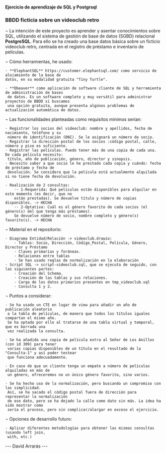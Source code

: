 
#### Ejercicio de aprendizaje de SQL y Postgrsql  ####
### BBDD ficticia sobre un videoclub retro ###


¬ La intención de este proyecto es aprender y asentar conocimientos sobre SQL, utilizando el sistema de gestión de base de datos (SGBD) relacional **PostgreSQL**. Para ello se ha creado una base datos básica sobre un ficticio videoclub retro, centrada en el registro de préstamo e inventario de películas.

¬ Cómo herramientas, he usado:
    
    · **ElephantSQL** https://customer.elephantsql.com/ como servicio de alojamiento de la base de 
    datos, en su modalidad gratuita "Tiny Turtle".

    · **Dbeaver** como aplicación de software cliente de SQL y herramienta de administración de bases
     de datos. Es un software completo y muy versátil para administrar proyectos de BBDD si buscamos 
     una opción gratuita, aunque presenta algúnos problemas de actualización automática de datos.

¬ Las funcionalidades planteadas como requisitos mínimos serían:

    · Registrar los socios del videoclub: nombre y apellidos, fecha de nacimiento, teléfono y su 
     número de identificación (DNI). Se le asignará un número de socio.
    · Registrar la dirección postal de los socios :código postal, calle, número y piso es suficiente. 
    · Registrar las películas. Puedo tener más de una copia de cada una. De cada película necesito: 
     título, año de publicación, género, director y sinopsis.
    · Necesito saber a que socio le he prestado cada copia y cuándo: fecha de préstamo y fecha de 
     devolución. Se considera que la película está actualmente alquilada si no tiene fecha de devolución.

    · Realización de 2 consultas:
        ·· 1-Requerida: Qué películas están disponibles para alquilar en este momento (es decir, que no 
        están prestadas). Se devuelve título y número de copias disponibles. -> HECHA
        ·· 2-Optativa: Cuál es el género favorito de cada socios (el género(s) del que tenga más préstamos). 
        Se devuelve número de socio, nombre completo y género(s) favorito(s). -> HECHA

¬ Material en el repositorio:

    · Diagrama Entidad/Relación -> videoclub.drawio:
        · Tablas: Socio, Dirección, Código_Postal, Película, Género, Director y Préstamo
        · Claves primarias y foráneas.
        · Relaciones entre tablas
        · Se han usado reglas de normalización en la elaboración
    · Script SQL -> script-videoclub.sql, que se ejecuta de seguido, con las siguientes partes:
        · Creación del Schema.
        · Creación de las tablas y sus relaciones.
        · Carga de los datos primarios presentes en tmp_videoclub.sql
        · Consulta 1 y 2.
    

¬ Puntos a considerar:

    · Se ha usado un CTE en lugar de view para añadir un año de publicación aleatorio
     a la tabla de películas, de manera que todos los títulos iguales compartan el mismo año.
     Se ha optado por ello al tratarse de una tabla virtual y temporal, que es borrada una 
     vez realizada la consulta.

    · Se ha añadido una copia de película extra al Señor de Los Anillos (con id 309) para tener
     varias copias disponibles de un título en el resultado de la "Consulta-1" y así poder testear 
     que funciona adecuadamente.

    · En caso de que un cliente tenga un empate a número de películas alquiladas en más de
     un género, ofreceremos no un único género favorito, sino varios. 

    · Se ha hecho uso de la normalización, pero buscando un compromiso con las simplicidad. 
     Así, se ha sacado el código postal fuera de dirección para representar la normalización 
     de ese dato, pero se ha dejado la calle como dato sin más. La idea ha sido mostrar como 
     sería el proceso, pero sin complicar/alargar en exceso el ejercicio.


¬ Opciones de desarrollo futuro:

    · Aplicar diferentes metodologías para obtener las mismas consultas (usando left join, 
     with, etc.)



--- David Arrarás ---




